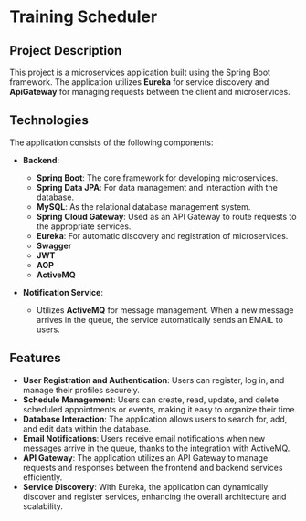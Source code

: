 # Training Scheduler

## Project Description

This project is a microservices application built using the Spring Boot framework. The application utilizes **Eureka** for service discovery and **ApiGateway** for managing requests between the client and microservices.

## Technologies

The application consists of the following components:

- **Backend**:
  - **Spring Boot**: The core framework for developing microservices.
  - **Spring Data JPA**: For data management and interaction with the database.
  - **MySQL**: As the relational database management system.
  - **Spring Cloud Gateway**: Used as an API Gateway to route requests to the appropriate services.
  - **Eureka**: For automatic discovery and registration of microservices.
  - **Swagger**
  - **JWT**
  - **AOP**
  - **ActiveMQ**

- **Notification Service**:
  - Utilizes **ActiveMQ** for message management. When a new message arrives in the queue, the service automatically sends an EMAIL to users.

## Features

- **User Registration and Authentication**: Users can register, log in, and manage their profiles securely.
- **Schedule Management**: Users can create, read, update, and delete scheduled appointments or events, making it easy to organize their time.
- **Database Interaction**: The application allows users to search for, add, and edit data within the database.
- **Email Notifications**: Users receive email notifications when new messages arrive in the queue, thanks to the integration with ActiveMQ.
- **API Gateway**: The application utilizes an API Gateway to manage requests and responses between the frontend and backend services efficiently.
- **Service Discovery**: With Eureka, the application can dynamically discover and register services, enhancing the overall architecture and scalability.



